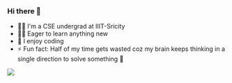 ### Hi there 👋

- 👩‍💻 I'm a CSE undergrad at IIIT-Sricity
- 👩‍🔬 Eager to learn anything new
- 🤖 I enjoy coding
- ⚡ Fun fact: Half of my time gets wasted coz my brain keeps thinking in a single direction to solve something 🤧 

<img src="https://github-readme-stats.vercel.app/api?username=swathi-vennela&&show_icons=true&title_color=ffffff&icon_color=bb2acf&text_color=daf7dc&bg_color=151515">


<!--
**swathi-vennela/swathi-vennela** is a ✨ _special_ ✨ repository because its `README.md` (this file) appears on your GitHub profile.

Here are some ideas to get you started:

- 🔭 I’m currently working on ...
- 🌱 I’m currently learning ...
- 👯 I’m looking to collaborate on ...
- 🤔 I’m looking for help with ...
- 💬 Ask me about ...
- 📫 How to reach me: ...
- 😄 Pronouns: ...
- ⚡ Fun fact: ...
-->
